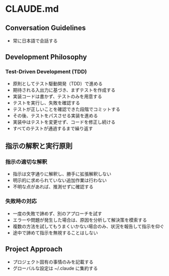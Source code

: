 # CLAUDE.md

## Conversation Guidelines
- 常に日本語で会話する

## Development Philosophy
### Test-Driven Development (TDD)
- 原則としてテスト駆動開発（TDD）で進める
- 期待される入出力に基づき、まずテストを作成する
- 実装コードは書かず、テストのみを用意する
- テストを実行し、失敗を確認する
- テストが正しいことを確認できた段階でコミットする
- その後、テストをパスさせる実装を進める
- 実装中はテストを変更せず、コードを修正し続ける
- すべてのテストが通過するまで繰り返す

## 指示の解釈と実行原則
### 指示の適切な解釈
- 指示は文字通りに解釈し、勝手に拡張解釈しない
- 明示的に求められていない追加作業は行わない
- 不明な点があれば、推測せずに確認する

### 失敗時の対応
- 一度の失敗で諦めず、別のアプローチを試す
- エラーや問題が発生した場合は、原因を分析して解決策を模索する
- 複数の方法を試してもうまくいかない場合のみ、状況を報告して指示を仰ぐ
- 途中で諦めて指示を無視することはしない

## Project Approach
- プロジェクト固有の事情のみを記載する
- グローバルな設定は ~/.claude に集約する